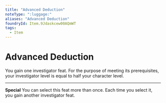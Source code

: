 ```yaml
---
title: "Advanced Deduction"
noteType: ":luggage:"
aliases: "Advanced Deduction"
foundryId: Item.9Jdaskcew00AQmWT
tags:
  - Item
---
```


# Advanced Deduction

You gain one investigator feat. For the purpose of meeting its prerequisites, your investigator level is equal to half your character level.

* * *

**Special** You can select this feat more than once. Each time you select it, you gain another investigator feat.
